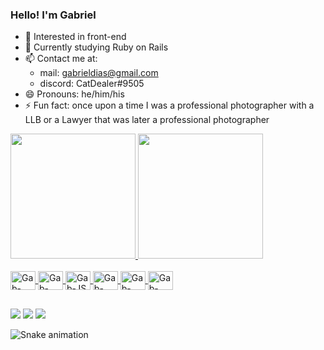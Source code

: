 ### Hello! I'm Gabriel

- 🔭 Interested in front-end
- 🌱 Currently studying Ruby on Rails
- 📫 Contact me at:
  -   mail: gabrieldias@gmail.com 
  -   discord: CatDealer#9505
- 😄 Pronouns: he/him/his
- ⚡ Fun fact: once upon a time I was a professional photographer with a LLB or a Lawyer that was later a professional photographer

<div>
  <a href="https://github.com/gabdiasx">
  <img height="200em" src="https://github-readme-stats.vercel.app/api?username=gabdiasx&show_icons=true&theme=Modernist&include_all_commits=true&count_private=true">
  <img height="200em" src="https://github-readme-stats.vercel.app/api/top-langs/?username=gabdiasx&layout=compact&langs_count=16&theme=Modernist">
</div>
  
<div style="display: inline_block"><br>
  <img align="center" alt="Gab-HTML" height="30" width="40" src="https://cdn.jsdelivr.net/gh/devicons/devicon/icons/html5/html5-original.svg">
  <img align="center" alt="Gab-CSS" height="30" width="40" src="https://cdn.jsdelivr.net/gh/devicons/devicon/icons/css3/css3-original.svg">
  <img align="center" alt="Gab-JS" height="30" width="40" src="https://cdn.jsdelivr.net/gh/devicons/devicon/icons/javascript/javascript-original.svg">
  <img align="center" alt="Gab-Ruby" height="30" width="40" src="https://cdn.jsdelivr.net/gh/devicons/devicon/icons/ruby/ruby-plain.svg">
  <img align="center" alt="Gab-rails" height="30" width="40" src="https://cdn.jsdelivr.net/gh/devicons/devicon/icons/rails/rails-plain.svg">
  <img align="center" alt="Gab-Python" height="30" width="40" src="https://cdn.jsdelivr.net/gh/devicons/devicon/icons/python/python-original.svg">
</div>
  
##
  
<div>
  <a href="https://instagram.com/diasgab" target="_blank"><img src="https://img.shields.io/badge/-Instagram-%23E4405F?style=for-the-badge&logo=instagram&logoColor=white" target="_blank"></a>
  <a href = "mailto:gabrieldias@gmail.com"><img src="https://img.shields.io/badge/Gmail-D14836?style=for-the-badge&logo=gmail&logoColor=white" target="_blank"></a>
  <a href="https://www.linkedin.com/in/gdto/" target="_blank"><img src="https://img.shields.io/badge/-LinkedIn-%230077B5?style=for-the-badge&logo=linkedin&logoColor=white" target="_blank"></a>   
</div>
  
![Snake animation](https://github.com/gabdiasx/gabdiasx/blob/output/github-contribution-grid-snake.svg)


